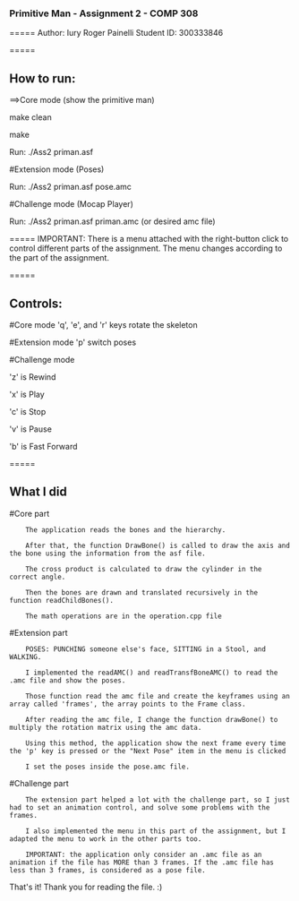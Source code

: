 ### Primitive Man - Assignment 2 - COMP 308
=====
Author: Iury Roger Painelli
Student ID: 300333846

=====
## How to run:

==>Core mode (show the primitive man)

make clean

make

Run: ./Ass2 priman.asf

#Extension mode (Poses)

Run: ./Ass2 priman.asf pose.amc

#Challenge mode (Mocap Player)

Run: ./Ass2 priman.asf priman.amc (or desired amc file)

=====
IMPORTANT: There is a menu attached with the right-button click to control different parts of the assignment.
		   The menu changes according to the part of the assignment.

=====
## Controls:

#Core mode
'q', 'e', and 'r' keys rotate the skeleton 

#Extension mode
'p' switch poses

#Challenge mode

'z' is Rewind

'x' is Play

'c' is Stop

'v' is Pause

'b' is Fast Forward


=====
## What I did
#Core part

		The application reads the bones and the hierarchy.
		
		After that, the function DrawBone() is called to draw the axis and the bone using the information from the asf file.
		
		The cross product is calculated to draw the cylinder in the correct angle.
		
		Then the bones are drawn and translated recursively in the function readChildBones().
		
		The math operations are in the operation.cpp file
		
#Extension part

		POSES: PUNCHING someone else's face, SITTING in a Stool, and WALKING.
		
		I implemented the readAMC() and readTransfBoneAMC() to read the .amc file and show the poses.
		
		Those function read the amc file and create the keyframes using an array called 'frames', the array points to the Frame class.
		
		After reading the amc file, I change the function drawBone() to multiply the rotation matrix using the amc data.
		
		Using this method, the application show the next frame every time the 'p' key is pressed or the "Next Pose" item in the menu is clicked
		
		I set the poses inside the pose.amc file.
		
#Challenge part

		The extension part helped a lot with the challenge part, so I just had to set an animation control, and solve some problems with the frames.
		
		I also implemented the menu in this part of the assignment, but I adapted the menu to work in the other parts too.
		
		IMPORTANT: the application only consider an .amc file as an animation if the file has MORE than 3 frames. If the .amc file has less than 3 frames, is considered as a pose file.
		
That's it! Thank you for reading the file. :)

